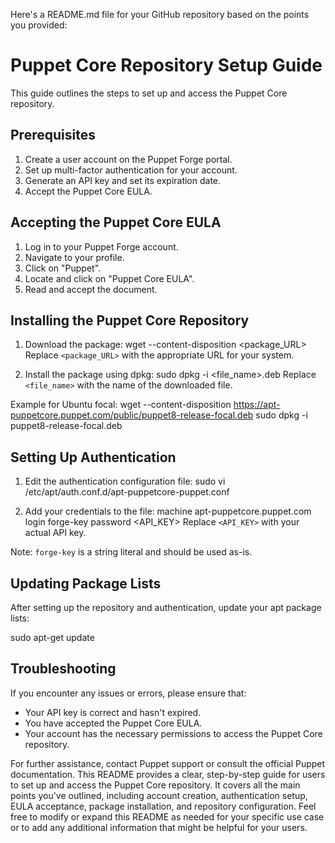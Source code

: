 Here's a README.md file for your GitHub repository based on the points you provided:
# Puppet Core Repository Setup Guide

This guide outlines the steps to set up and access the Puppet Core repository.

## Prerequisites

1. Create a user account on the Puppet Forge portal.
2. Set up multi-factor authentication for your account.
3. Generate an API key and set its expiration date.
4. Accept the Puppet Core EULA.

## Accepting the Puppet Core EULA

1. Log in to your Puppet Forge account.
2. Navigate to your profile.
3. Click on "Puppet".
4. Locate and click on "Puppet Core EULA".
5. Read and accept the document.

## Installing the Puppet Core Repository

1. Download the package:
wget --content-disposition <package_URL>
Replace `<package_URL>` with the appropriate URL for your system.

2. Install the package using dpkg:
sudo dpkg -i <file_name>.deb
Replace `<file_name>` with the name of the downloaded file.

Example for Ubuntu focal:
wget --content-disposition https://apt-puppetcore.puppet.com/public/puppet8-release-focal.deb
sudo dpkg -i puppet8-release-focal.deb

## Setting Up Authentication

1. Edit the authentication configuration file:
sudo vi /etc/apt/auth.conf.d/apt-puppetcore-puppet.conf

2. Add your credentials to the file:
machine apt-puppetcore.puppet.com
login forge-key
password <API_KEY>
Replace `<API_KEY>` with your actual API key.

Note: `forge-key` is a string literal and should be used as-is.

## Updating Package Lists

After setting up the repository and authentication, update your apt package lists:

sudo apt-get update

## Troubleshooting

If you encounter any issues or errors, please ensure that:
- Your API key is correct and hasn't expired.
- You have accepted the Puppet Core EULA.
- Your account has the necessary permissions to access the Puppet Core repository.

For further assistance, contact Puppet support or consult the official Puppet documentation.
This README provides a clear, step-by-step guide for users to set up and access the Puppet Core repository. It covers all the main points you've outlined, including account creation, authentication setup, EULA acceptance, package installation, and repository configuration. Feel free to modify or expand this README as needed for your specific use case or to add any additional information that might be helpful for your users.
